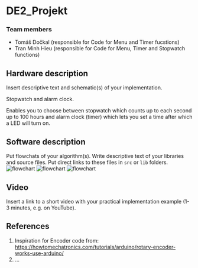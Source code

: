 # DE2_Projekt

### Team members

* Tomáš Dočkal (responsible for Code for Menu and Timer fucstions)
* Tran Minh Hieu (responsible for Code for Menu, Timer and Stopwatch functions)

## Hardware description

Insert descriptive text and schematic(s) of your implementation.

Stopwatch and alarm clock.

Enables you to choose between stopwatch which counts up to each second up to 100 hours and alarm clock (timer) which lets you set a time after which a LED will turn on.

## Software description

Put flowchats of your algorithm(s). Write descriptive text of your libraries and source files. Put direct links to these files in `src` or `lib` folders.
 ![flowchart](TIMER1_flowchart.png)
 ![flowchart](TIMER2_flowchart.png)
 ![flowchart](VECT_flowchart.png)
## Video

Insert a link to a short video with your practical implementation example (1-3 minutes, e.g. on YouTube).

## References

1. Inspiration for Encoder code from: https://howtomechatronics.com/tutorials/arduino/rotary-encoder-works-use-arduino/
2. ...
